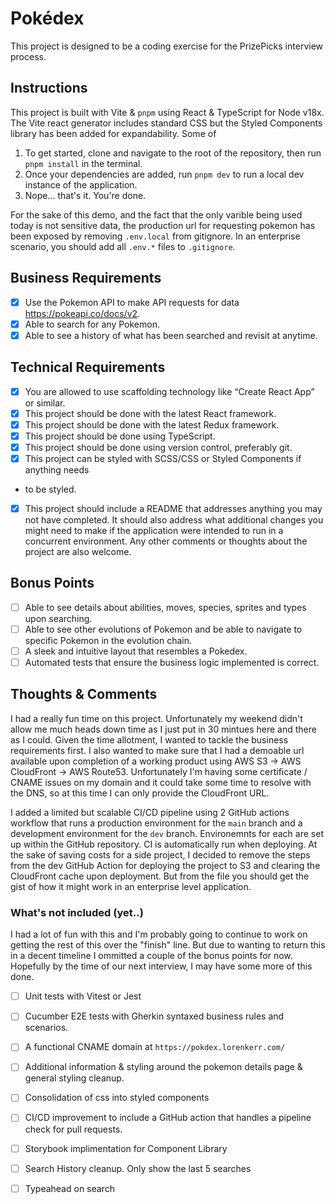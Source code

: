 # Pokédex

This project is designed to be a coding exercise for the PrizePicks interview process. 

## Instructions

This project is built with Vite & `pnpm` using React & TypeScript for Node v18x. The Vite react generator includes standard CSS but the Styled Components library has been added for expandability.  Some of 

1. To get started, clone and navigate to the root of the repository, then run `pnpm install` in the terminal.
2. Once your dependencies are added, run `pnpm dev` to run a local dev instance of the application.
3. Nope... that's it. You're done.

For the sake of this demo, and the fact that the only varible being used today is not sensitive data, the production url for requesting pokemon has been exposed by removing `.env.local` from gitignore. In an enterprise scenario, you should add all `.env.*` files to `.gitignore`.

## Business Requirements

- [x]  Use the Pokemon API to make API requests for data https://pokeapi.co/docs/v2.
- [x]  Able to search for any Pokemon.
- [x]  Able to see a history of what has been searched and revisit at anytime.

## Technical Requirements

- [x] You are allowed to use scaffolding technology like “Create React App” or similar.
- [x] This project should be done with the latest React framework.
- [x] This project should be done with the latest Redux framework.
- [x] This project should be done using TypeScript.
- [x] This project should be done using version control, preferably git.
- [x] This project can be styled with SCSS/CSS or Styled Components if anything needs
- to be styled.
- [x] This project should include a README that addresses anything you may not have
completed. It should also address what additional changes you might need to make
if the application were intended to run in a concurrent environment. Any other
comments or thoughts about the project are also welcome.

## Bonus Points

- [ ] Able to see details about abilities, moves, species, sprites and types upon
searching.
- [ ] Able to see other evolutions of Pokemon and be able to navigate to specific
Pokemon in the evolution chain.
- [ ] A sleek and intuitive layout that resembles a Pokedex.
- [ ] Automated tests that ensure the business logic implemented is correct.

## Thoughts & Comments

I had a really fun time on this project.  Unfortunately my weekend didn't allow me much heads down time as I just put in 30 mintues here and there as I could. Given the time allotment, I wanted to tackle the business requirements first.  I also wanted to make sure that I had a demoable url available upon completion of a working product using AWS S3 -> AWS CloudFront -> AWS Route53.  Unfortunately I'm having some certificate / CNAME issues on my domain and it could take some time to resolve with the DNS, so at this time I can only provide the CloudFront URL.  

I added a limited but scalable CI/CD pipeline using 2 GitHub actions workflow that runs a production environment for the `main` branch and a development environment for the `dev` branch.  Environemnts for each are set up within the GitHub repository. CI is automatically run when deploying. At the sake of saving costs for a side project, I decided to remove the steps from the dev GitHub Action for deploying the project to S3 and clearing the CloudFront cache upon deployment.  But from the file you should get the gist of how it might work in an enterprise level application.

### What's not included (yet..)

I had a lot of fun with this and I'm probably going to continue to work on getting the rest of this over the "finish" line.  But due to wanting to return this in a decent timeline I ommitted a couple of the bonus points for now.  Hopefully by the time of our next interview, I may have some more of this done.

- [ ] Unit tests with Vitest or Jest
- [ ] Cucumber E2E tests with Gherkin syntaxed business rules and scenarios.
- [ ] A functional CNAME domain at `https://pokdex.lorenkerr.com/`
- [ ] Additional information & styling around the pokemon details page & general styling cleanup.
- [ ] Consolidation of css into styled components
- [ ] CI/CD improvement to include a GitHub action that handles a pipeline check for pull requests.
- [ ] Storybook implimentation for Component Library
- [ ] Search History cleanup. Only show the last 5 searches
- [ ] Typeahead on search
  
